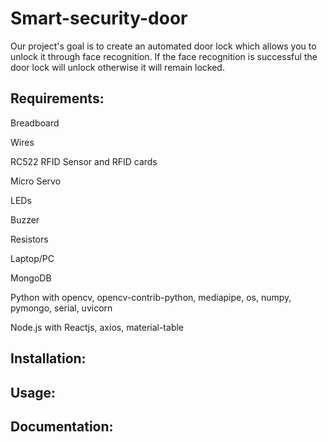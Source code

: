 # Smart-security-door
Our project's goal is to create an automated door lock which allows you to unlock it through face recognition. If the face recognition is successful the door lock will unlock otherwise it will remain locked. 

## Requirements:

   Breadboard
   
   Wires
   
   RC522 RFID Sensor and RFID cards
   
   Micro Servo 
   
   LEDs 
   
   Buzzer
   
   Resistors
   
   Laptop/PC 
   
   MongoDB
   
   Python with opencv, opencv-contrib-python, mediapipe, os, numpy, pymongo, serial, uvicorn
   
   Node.js with Reactjs, axios,  material-table
   

## Installation:

## Usage:

## Documentation:
